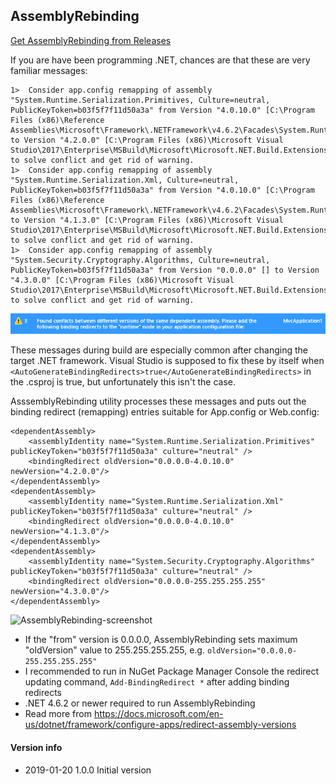 ## AssemblyRebinding

[Get AssemblyRebinding from Releases](https://github.com/SanderSade/AssemblyRebinding/releases)

If you are have been programming .NET, chances are that these are very familiar messages:

```
1>  Consider app.config remapping of assembly "System.Runtime.Serialization.Primitives, Culture=neutral, PublicKeyToken=b03f5f7f11d50a3a" from Version "4.0.10.0" [C:\Program Files (x86)\Reference Assemblies\Microsoft\Framework\.NETFramework\v4.6.2\Facades\System.Runtime.Serialization.Primitives.dll] to Version "4.2.0.0" [C:\Program Files (x86)\Microsoft Visual Studio\2017\Enterprise\MSBuild\Microsoft\Microsoft.NET.Build.Extensions\net461\lib\System.Runtime.Serialization.Primitives.dll] to solve conflict and get rid of warning.
1>  Consider app.config remapping of assembly "System.Runtime.Serialization.Xml, Culture=neutral, PublicKeyToken=b03f5f7f11d50a3a" from Version "4.0.10.0" [C:\Program Files (x86)\Reference Assemblies\Microsoft\Framework\.NETFramework\v4.6.2\Facades\System.Runtime.Serialization.Xml.dll] to Version "4.1.3.0" [C:\Program Files (x86)\Microsoft Visual Studio\2017\Enterprise\MSBuild\Microsoft\Microsoft.NET.Build.Extensions\net461\lib\System.Runtime.Serialization.Xml.dll] to solve conflict and get rid of warning.
1>  Consider app.config remapping of assembly "System.Security.Cryptography.Algorithms, Culture=neutral, PublicKeyToken=b03f5f7f11d50a3a" from Version "0.0.0.0" [] to Version "4.3.0.0" [C:\Program Files (x86)\Microsoft Visual Studio\2017\Enterprise\MSBuild\Microsoft\Microsoft.NET.Build.Extensions\net461\lib\System.Security.Cryptography.Algorithms.dll] to solve conflict and get rid of warning.
```
![VS warning](https://raw.githubusercontent.com/dotnet/docs/master/docs/framework/configure-apps/media/clr-assemblyrefwarning.png)

These messages during build are especially common after changing the target .NET framework. Visual Studio is supposed to fix these by itself when `<AutoGenerateBindingRedirects>true</AutoGenerateBindingRedirects>` in the .csproj is true, but unfortunately this isn't the case.

AsssemblyRebinding utility processes these messages and puts out the binding redirect (remapping) entries suitable for App.config or Web.config:

```
<dependentAssembly>
	<assemblyIdentity name="System.Runtime.Serialization.Primitives" publicKeyToken="b03f5f7f11d50a3a" culture="neutral" />
	<bindingRedirect oldVersion="0.0.0.0-4.0.10.0" newVersion="4.2.0.0"/>
</dependentAssembly>
<dependentAssembly>
	<assemblyIdentity name="System.Runtime.Serialization.Xml" publicKeyToken="b03f5f7f11d50a3a" culture="neutral" />
	<bindingRedirect oldVersion="0.0.0.0-4.0.10.0" newVersion="4.1.3.0"/>
</dependentAssembly>
<dependentAssembly>
	<assemblyIdentity name="System.Security.Cryptography.Algorithms" publicKeyToken="b03f5f7f11d50a3a" culture="neutral" />
	<bindingRedirect oldVersion="0.0.0.0-255.255.255.255" newVersion="4.3.0.0"/>
</dependentAssembly>
```

![AssemblyRebinding-screenshot](https://user-images.githubusercontent.com/18664267/51531845-3f98ca80-1e47-11e9-90c3-9e422902712f.png)


* If the "from" version is 0.0.0.0, AssemblyRebinding sets maximum "oldVersion" value to 255.255.255.255, e.g. `oldVersion="0.0.0.0-255.255.255.255"`
* I recommended to run in NuGet Package Manager Console the redirect updating command, `Add-BindingRedirect *` after adding binding redirects
* .NET 4.6.2 or newer required to run AssemblyRebinding
* Read more from https://docs.microsoft.com/en-us/dotnet/framework/configure-apps/redirect-assembly-versions 



#### Version info
* 2019-01-20 1.0.0 Initial version
